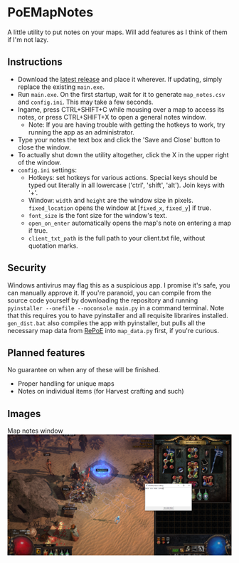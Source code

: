# PoEMapNotes

A little utility to put notes on your maps. Will add features as I think of them if I'm not lazy.

## Instructions

* Download the [latest release](https://github.com/jwfiredragon/PoEMapNotes/releases/) and place it wherever. If updating, simply replace the existing `main.exe`.
* Run `main.exe`. On the first startup, wait for it to generate `map_notes.csv` and `config.ini`. This may take a few seconds.
* Ingame, press CTRL+SHIFT+C while mousing over a map to access its notes, or press CTRL+SHIFT+X to open a general notes window.
	* Note: If you are having trouble with getting the hotkeys to work, try running the app as an administrator.
* Type your notes the text box and click the 'Save and Close' button to close the window.
* To actually shut down the utility altogether, click the X in the upper right of the window.
* `config.ini` settings:
	* Hotkeys: set hotkeys for various actions. Special keys should be typed out literally in all lowercase ('ctrl', 'shift', 'alt'). Join keys with '+'.
	* Window: `width` and `height` are the window size in pixels. `fixed_location` opens the window at [`fixed_x`, `fixed_y`] if true.
	* `font_size` is the font size for the window's text.
	* `open_on_enter` automatically opens the map's note on entering a map if true.
	* `client_txt_path` is the full path to your client.txt file, without quotation marks.

## Security

Windows antivirus may flag this as a suspicious app. I promise it's safe, you can manually approve it. If you're paranoid, you can compile from the source code yourself by downloading the repository and running `pyinstaller --onefile --noconsole main.py` in a command terminal. Note that this requires you to have pyinstaller and all requisite librarires installed. `gen_dist.bat` also compiles the app with pyinstaller, but pulls all the necessary map data from [RePoE](https://github.com/brather1ng/RePoE) into `map_data.py` first, if you're curious.

## Planned features

No guarantee on when any of these will be finished.

* Proper handling for unique maps
* Notes on individual items (for Harvest crafting and such)

## Images

Map notes window
![](image.png?raw=true)
